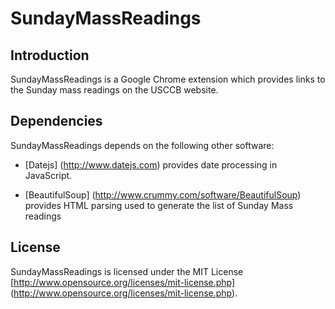 SundayMassReadings
============

Introduction
------------

SundayMassReadings is a Google Chrome extension which provides links to the Sunday mass readings on the USCCB website.

Dependencies
------------
SundayMassReadings depends on the following other software:

* [Datejs] (http://www.datejs.com) provides date processing in JavaScript.

* [BeautifulSoup] (http://www.crummy.com/software/BeautifulSoup) provides HTML parsing used to generate the list of Sunday Mass readings

License
-------
SundayMassReadings is licensed under the MIT License [http://www.opensource.org/licenses/mit-license.php] (http://www.opensource.org/licenses/mit-license.php).
